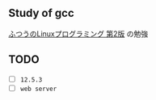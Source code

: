 ## Study of gcc

[ふつうのLinuxプログラミング 第2版](http://i.loveruby.net/stdlinux2/) の勉強

## TODO

- [ ] `12.5.3`
- [ ] `web server`
